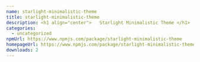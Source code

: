 ```yaml
---
name: starlight-minimalistic-theme
title: starlight-minimalistic-theme
description: <h1 align="center">   Starlight Minimalistic Theme </h1>
categories:
  - uncategorized
npmUrl: https://www.npmjs.com/package/starlight-minimalistic-theme
homepageUrl: https://www.npmjs.com/package/starlight-minimalistic-theme
downloads: 2
---
```

